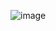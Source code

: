 ![image](https://user-images.githubusercontent.com/74461314/198740765-40829e42-e5e4-4649-9e43-814fe0aa9da7.png)
